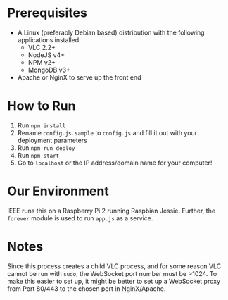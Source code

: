 # Prerequisites

* A Linux (preferably Debian based) distribution with the following applications installed
	* VLC 2.2+
	* NodeJS v4+
	* NPM v2+
	* MongoDB v3+
* Apache or NginX to serve up the front end

# How to Run

1. Run `npm install`
2. Rename `config.js.sample` to `config.js` and fill it out with your deployment parameters
3. Run `npm run deploy`
4. Run `npm start`
5. Go to `localhost` or the IP address/domain name for your computer!

# Our Environment

IEEE runs this on a Raspberry Pi 2 running Raspbian Jessie. Further, the `forever` module is used to run `app.js` as a service. 

# Notes

Since this process creates a child VLC process, and for some reason VLC cannot be run with `sudo`, the WebSocket port number must be >1024. To make this easier to set up, it might be better to set up a WebSocket proxy from Port 80/443 to the chosen port in NginX/Apache.
